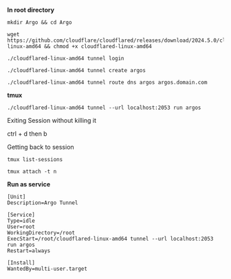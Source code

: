 **In root directory**

```
mkdir Argo && cd Argo
```

```
wget https://github.com/cloudflare/cloudflared/releases/download/2024.5.0/cloudflared-linux-amd64 && chmod +x cloudflared-linux-amd64
```

```
./cloudflared-linux-amd64 tunnel login
```

```
./cloudflared-linux-amd64 tunnel create argos
```

```
./cloudflared-linux-amd64 tunnel route dns argos argos.domain.com
```

**tmux**

```
./cloudflared-linux-amd64 tunnel --url localhost:2053 run argos
```
Exiting Session without killing it

ctrl + d then b

Getting back to session
```
tmux list-sessions
```
```
tmux attach -t n
```
**Run as service**

```
[Unit]
Description=Argo Tunnel

[Service]
Type=idle
User=root
WorkingDirectory=/root
ExecStart=/root/cloudflared-linux-amd64 tunnel --url localhost:2053 run argos
Restart=always

[Install]
WantedBy=multi-user.target
```
